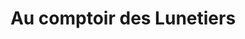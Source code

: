 ---
title: "Au comptoir des Lunetiers"
url: /bully-les-mines/au-comptoir-des-lunetiers/
shop: Optiker
---